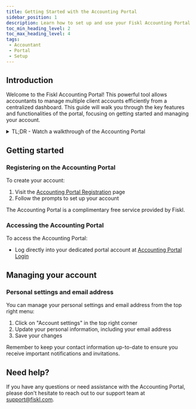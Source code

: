 ```yaml
---
title: Getting Started with the Accounting Portal
sidebar_position: 1
description: Learn how to set up and use your Fiskl Accounting Portal
toc_min_heading_level: 2
toc_max_heading_level: 4
tags:
 - Accountant
 - Portal
 - Setup
---
```


## Introduction

Welcome to the Fiskl Accounting Portal! This powerful tool allows accountants to manage multiple client accounts efficiently from a centralized dashboard. This guide will walk you through the key features and functionalities of the portal, focusing on getting started and managing your account.

<details>

  <summary>TL;DR - Watch a walkthrough of the Accounting Portal</summary>

  <div style={{ position: 'relative', paddingBottom: '56.25%', height: 0, width: '100%' }}>
<iframe
style={{ position: 'absolute', top: 0, left: 0, width: '100%', height: '100%', border: 0 }}
src="https://demo.fiskl.com/e/cm026yto90045l00dvl9vxlho/tour
"
allowFullScreen
webkitallowfullscreen="true"
mozallowfullscreen="true"
allowtransparency="true"
></iframe>
</div>
</details>


## Getting started

### Registering on the Accounting Portal

To create your account:
1. Visit the [Accounting Portal Registration](https://my.fiskl.com/portal/registration) page
2. Follow the prompts to set up your account

The Accounting Portal is a complimentary free service provided by Fiskl.

### Accessing the Accounting Portal

To access the Accounting Portal:
- Log directly into your dedicated portal account at [Accounting Portal Login](https://my.fiskl.com/portal/login)

## Managing your account

### Personal settings and email address

You can manage your personal settings and email address from the top right menu:

1. Click on "Account settings" in the top right corner
2. Update your personal information, including your email address
3. Save your changes

Remember to keep your contact information up-to-date to ensure you receive important notifications and invitations.

## Need help?

If you have any questions or need assistance with the Accounting Portal, please don't hesitate to reach out to our support team at support@fiskl.com.
